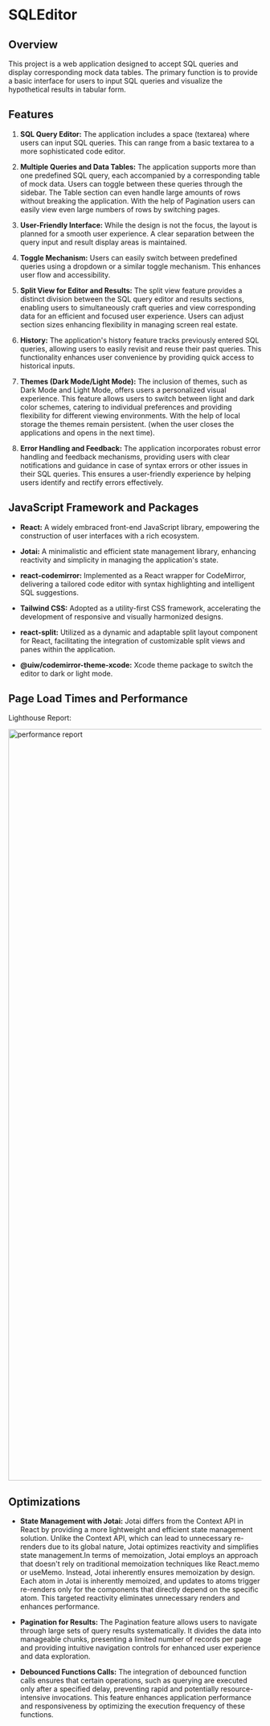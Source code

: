# SQLEditor

## Overview

This project is a web application designed to accept SQL queries and display corresponding mock data tables. The primary function is to provide a basic interface for users to input SQL queries and visualize the hypothetical results in tabular form.

## Features

1. **SQL Query Editor:** The application includes a space (textarea) where users can input SQL queries. This can range from a basic textarea to a more sophisticated code editor.
2. **Multiple Queries and Data Tables:** The application supports more than one predefined SQL query, each accompanied by a corresponding table of mock data. Users can toggle between these queries through the sidebar. The Table section can even handle large amounts of rows without breaking the application. With the help of Pagination users can easily view even large numbers of rows by switching pages.

3. **User-Friendly Interface:** While the design is not the focus, the layout is planned for a smooth user experience. A clear separation between the query input and result display areas is maintained.

4. **Toggle Mechanism:** Users can easily switch between predefined queries using a dropdown or a similar toggle mechanism. This enhances user flow and accessibility.

5. **Split View for Editor and Results:** The split view feature provides a distinct division between the SQL query editor and results sections, enabling users to simultaneously craft queries and view corresponding data for an efficient and focused user experience. Users can adjust section sizes enhancing flexibility in managing screen real estate.

6. **History:** The application's history feature tracks previously entered SQL queries, allowing users to easily revisit and reuse their past queries. This functionality enhances user convenience by providing quick access to historical inputs.

7. **Themes (Dark Mode/Light Mode):** The inclusion of themes, such as Dark Mode and Light Mode, offers users a personalized visual experience. This feature allows users to switch between light and dark color schemes, catering to individual preferences and providing flexibility for different viewing environments. With the help of local storage the themes remain persistent. (when the user closes the applications and opens in the next time).

8. **Error Handling and Feedback:** The application incorporates robust error handling and feedback mechanisms, providing users with clear notifications and guidance in case of syntax errors or other issues in their SQL queries. This ensures a user-friendly experience by helping users identify and rectify errors effectively.

## JavaScript Framework and Packages

- **React:** A widely embraced front-end JavaScript library, empowering the construction of user interfaces with a rich ecosystem.

- **Jotai:** A minimalistic and efficient state management library, enhancing reactivity and simplicity in managing the application's state.

- **react-codemirror:** Implemented as a React wrapper for CodeMirror, delivering a tailored code editor with syntax highlighting and intelligent SQL suggestions.

- **Tailwind CSS:** Adopted as a utility-first CSS framework, accelerating the development of responsive and visually harmonized designs.

- **react-split:** Utilized as a dynamic and adaptable split layout component for React, facilitating the integration of customizable split views and panes within the application.

- **@uiw/codemirror-theme-xcode:** Xcode theme package to switch the editor to dark or light mode.

## Page Load Times and Performance

Lighthouse Report:

<img width="1495" alt="performance report" src="https://github.com/darshpat01/sqleditor/assets/68650149/716cfab1-97b1-4ffc-9e88-48e2c88e20a3">

## Optimizations

- **State Management with Jotai:** Jotai differs from the Context API in React by providing a more lightweight and efficient state management solution. Unlike the Context API, which can lead to unnecessary re-renders due to its global nature, Jotai optimizes reactivity and simplifies state management.In terms of memoization, Jotai employs an approach that doesn't rely on traditional memoization techniques like React.memo or useMemo. Instead, Jotai inherently ensures memoization by design. Each atom in Jotai is inherently memoized, and updates to atoms trigger re-renders only for the components that directly depend on the specific atom. This targeted reactivity eliminates unnecessary renders and enhances performance.

- **Pagination for Results:** The Pagination feature allows users to navigate through large sets of query results systematically. It divides the data into manageable chunks, presenting a limited number of records per page and providing intuitive navigation controls for enhanced user experience and data exploration.

- **Debounced Functions Calls:** The integration of debounced function calls ensures that certain operations, such as querying are executed only after a specified delay, preventing rapid and potentially resource-intensive invocations. This feature enhances application performance and responsiveness by optimizing the execution frequency of these functions.
